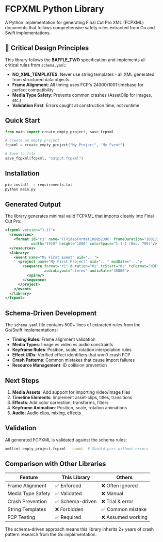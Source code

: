 # FCPXML Python Library

A Python implementation for generating Final Cut Pro XML (FCPXML) documents that follows comprehensive safety rules extracted from Go and Swift implementations.

## 🚨 Critical Design Principles

This library follows the **BAFFLE_TWO** specification and implements all critical rules from `schema.yaml`:

- **NO_XML_TEMPLATES**: Never use string templates - all XML generated from structured data objects
- **Frame Alignment**: All timing uses FCP's 24000/1001 timebase for perfect compatibility  
- **Media Type Safety**: Prevents common crashes (AssetClip for images, etc.)
- **Validation First**: Errors caught at construction time, not runtime

## Quick Start

```python
from main import create_empty_project, save_fcpxml

# Create an empty project
fcpxml = create_empty_project("My Project", "My Event")

# Save to file
save_fcpxml(fcpxml, "output.fcpxml")
```

## Installation

```bash
pip install -r requirements.txt
python main.py
```

## Generated Output

The library generates minimal valid FCPXML that imports cleanly into Final Cut Pro:

```xml
<fcpxml version="1.11">
  <resources>
    <format id="r1" name="FFVideoFormat1080p2398" frameDuration="1001/24000s" 
            width="1920" height="1080" colorSpace="1-1-1 (Rec. 709)"/>
  </resources>
  <library>
    <event name="My First Event" uid="...">
      <project name="My First Project" uid="..." modDate="...">
        <sequence format="r1" duration="0s" tcStart="0s" tcFormat="NDF" 
                  audioLayout="stereo" audioRate="48000">
          <spine/>
        </sequence>
      </project>
    </event>
  </library>
</fcpxml>
```

## Schema-Driven Development

The `schema.yaml` file contains 500+ lines of extracted rules from the Go/Swift implementations:

- **Timing Rules**: Frame alignment validation
- **Media Types**: Image vs video vs audio constraints  
- **Keyframe Rules**: Position, scale, rotation interpolation rules
- **Effect UIDs**: Verified effect identifiers that won't crash FCP
- **Crash Patterns**: Common mistakes that cause import failures
- **Resource Management**: ID collision prevention

## Next Steps

1. **Media Assets**: Add support for importing video/image files
2. **Timeline Elements**: Implement asset-clips, titles, transitions
3. **Effects**: Add color correction, transforms, filters
4. **Keyframe Animation**: Position, scale, rotation animations
5. **Audio**: Audio clips, mixing, effects

## Validation

All generated FCPXML is validated against the schema rules:

```bash
xmllint empty_project.fcpxml --noout  # Should pass without errors
```

## Comparison with Other Libraries

| Feature | This Library | Others |
|---------|-------------|---------|
| Frame Alignment | ✅ Enforced | ❌ Often ignored |
| Media Type Safety | ✅ Validated | ❌ Manual |
| Crash Prevention | ✅ Schema-driven | ❌ Trial & error |
| String Templates | ❌ Forbidden | ✅ Common mistake |
| FCP Testing | ✅ Required | ❌ Assumed working |

The schema-driven approach means this library inherits 2+ years of crash pattern research from the Go implementation.